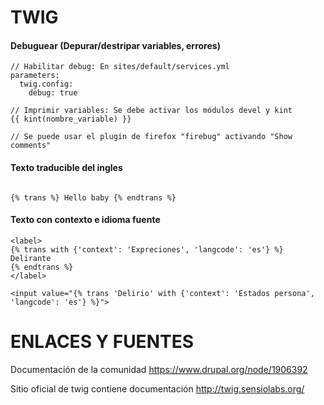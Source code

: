 TWIG
========
#### Debuguear (Depurar/destripar variables, errores)
```
// Habilitar debug: En sites/default/services.yml
parameters:
  twig.config:
    debug: true 
    
// Imprimir variables: Se debe activar los módulos devel y kint
{{ kint(nombre_variable) }}

// Se puede usar el plugin de firefox "firebug" activando "Show comments"

```

#### Texto traducible del ingles
```

{% trans %} Hello baby {% endtrans %}

```
#### Texto con contexto e idioma fuente
```
<label>
{% trans with {'context': 'Expreciones', 'langcode': 'es'} %}
Delirante
{% endtrans %}
</label>

<input value="{% trans 'Delirio' with {'context': 'Estados persona', 'langcode': 'es'} %}">
```

ENLACES Y FUENTES
=================
Documentación de la comunidad
https://www.drupal.org/node/1906392

Sitio oficial de twig contiene documentación 
http://twig.sensiolabs.org/
